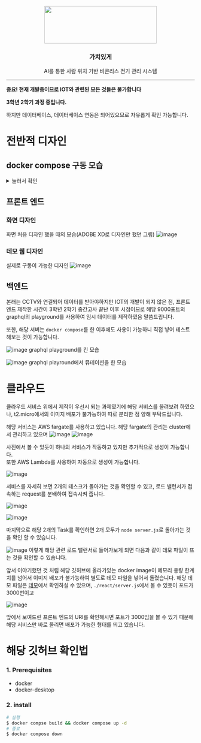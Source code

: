 <p align="center">
  <img width="300" height="100" src="https://github.com/dennis0324/temptemp/assets/50710829/e2e0023c-18d0-447f-9b4d-7132bc3effda">
</p>
<h3 align="center">가치있게</h3>
<p align="center">
  AI를 통한 사람 위치 기반 비콘리스 전기 관리 시스템
</p>

---

**중요! 현재 개발중이므로 IOT와 관련된 모든 것들은 불가합니다**

**3학년 2학기 과정 중입니다.**

하지만 데이터베이스, 데이터베이스 연동은 되어있으므로 자유롭게 확인 가능합니다.

# 전반적 디자인
## docker compose 구동 모습
<details>
  <summary>눌러서 확인</summary>
  
![image](https://github.com/dennis0324/temptemp/assets/50710829/2531b17e-43e1-4a70-9e67-5f308c7b6538)
  
![image](https://github.com/dennis0324/temptemp/assets/50710829/a99143d8-f1cd-42ed-981e-6caff4db8fc4)  
</details>

## 프론트 엔드
### 화면 디자인
화면 처음 디자인 했을 때의 모습(ADOBE XD로 디자인만 했던 그림)
![image](https://github.com/dennis0324/temptemp/assets/50710829/bb679890-c229-456d-88ad-ebc973127c3b)

### 데모 웹 디자인
실제로 구동이 가능한 디자인 
![image](https://github.com/dennis0324/temptemp/assets/50710829/b9091830-b815-4560-9eb2-4ac5dd71df32)


## 백엔드
본래는 CCTV와 연결되어 데이터를 받아야하지만 IOT의 개발이 되지 않은 점, 프론트 엔드 제작한 시간이 3학년 2학기 중간고사 끝난 이후 시점이므로 해당 9000포트의 graphql의 playground를 사용하여 임시 데이터를 제작하였음 말씀드립니다.

또한, 해당 서버는 `docker compose`를 한 이후에도 사용이 가능하니 직접 넣어 테스트 해보는 것이 가능합니다.

![image](https://github.com/dennis0324/temptemp/assets/50710829/66afd289-7dca-40d2-9df1-71b50ff88321)
graphql playground를 킨 모습

![image](https://github.com/dennis0324/temptemp/assets/50710829/926a1779-7e84-4a42-9870-33694a903357)
graphql playround에서 뮤테이션을 한 모습

# 클라우드
클라우드 서비스 위에서 제작이 우선시 되는 과제였기에 해당 서비스를 올려보려 하였으나, t2.micro에서의 이미지 배포가 불가능하여 따로 분리한 점 양해 부탁드립니다.

해당 서비스는 AWS fargate를 사용하고 있습니다.
해당 fargate의 관리는 cluster에서 관리하고 있으며
![image](https://github.com/dennis0324/temptemp/assets/50710829/c95ba7e1-f77b-438d-af88-824e43f8bbc6)
![image](https://github.com/dennis0324/temptemp/assets/50710829/1bf4c86c-f00c-4917-9125-652a0301990b)

사진에서 볼 수 있듯이 하나의 서비스가 작동하고 있지만 추가적으로 생성이 가능합니다.</br>
또한 AWS Lambda를 사용하여 자동으로 생성이 가능합니다.

![image](https://github.com/dennis0324/temptemp/assets/50710829/e9b0c69c-2078-4f7d-b0c1-d197a62c7606)

서비스를 자세히 보면 2개의 테스크가 돌아가는 것을 확인할 수 있고, 로드 밸런서가 접속하는 request를 분배하여 접속시켜 줍니다.

![image](https://github.com/dennis0324/temptemp/assets/50710829/1b919c66-648e-498c-bcbe-3dfd8f87e0bf)

![image](https://github.com/dennis0324/temptemp/assets/50710829/b7c60c82-73b9-4337-880f-5249f8d43af9)

마지막으로 해당 2개의 Task를 확인하면 2개 모두가 `node server.js`로 돌아가는 것을 확인 할 수 있습니다.

![image](https://github.com/dennis0324/temptemp/assets/50710829/ec2e2212-a58c-49de-994a-b252a8dea0ae)
이렇게 해당 관련 로드 밸런서로 들어가보게 되면 다음과 같이 데모 파일이 뜨는 것을 확인할 수 있습니다.

앞서 이야기했던 것 처럼 해당 깃허브에 올라가있는 docker image이 메모리 용량 한계치를 넘어서 이미지 배포가 불가능하여 별도로 데모 파일을 넣어서 돌렸습니다.
해당 데모 파일은 [데모](https://github.com/dennis0324/AWStemp)에서 확인하실 수 있으며, `./react/server.js`에서 볼 수 있듯이 포드가 3000번이고 

![image](https://github.com/dennis0324/temptemp/assets/50710829/2f4e975e-a78f-42bd-be64-44bce40cbaeb)

앞에서 보여드린 프론트 엔드의 URI를 확인해시면 포트가 3000임을 볼 수 있기 때문에 해당 서비스만 바로 올리면 배포가 가능한 형태를 띄고 있습니다.

# 해당 깃허브 확인법

### 1. Prerequisites
- docker
- docker-desktop

### 2. install
```bash
# 실행
$ docker compse build && docker compose up -d
# 종료
$ docker compose down
```
